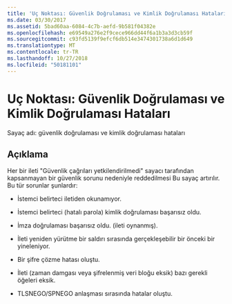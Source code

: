 ```yaml
---
title: 'Uç Noktası: Güvenlik Doğrulaması ve Kimlik Doğrulaması Hataları'
ms.date: 03/30/2017
ms.assetid: 5bad60aa-6084-4c7b-aefd-9b581f04382e
ms.openlocfilehash: e69549a276e2f9cece966dd44f6a1b3a3d3cb59f
ms.sourcegitcommit: c93fd5139f9efcf6db514e3474301738a6d1d649
ms.translationtype: MT
ms.contentlocale: tr-TR
ms.lasthandoff: 10/27/2018
ms.locfileid: "50181101"
---
```

# <a name="endpoint-security-validation-and-authentication-failures"></a>Uç Noktası: Güvenlik Doğrulaması ve Kimlik Doğrulaması Hataları
Sayaç adı: güvenlik doğrulaması ve kimlik doğrulaması hataları  
  
## <a name="description"></a>Açıklama  
 Her bir ileti "Güvenlik çağrıları yetkilendirilmedi" sayacı tarafından kapsanmayan bir güvenlik sorunu nedeniyle reddedilmesi Bu sayaç artırılır. Bu tür sorunlar şunlardır:  
  
-   İstemci belirteci iletiden okunamıyor.  
  
-   İstemci belirteci (hatalı parola) kimlik doğrulaması başarısız oldu.  
  
-   İmza doğrulaması başarısız oldu. (ileti oynanmış).  
  
-   İleti yeniden yürütme bir saldırı sırasında gerçekleşebilir bir önceki bir yineleniyor.  
  
-   Bir şifre çözme hatası oluştu.  
  
-   İleti (zaman damgası veya şifrelenmiş veri bloğu eksik) bazı gerekli öğeleri eksik.  
  
-   TLSNEGO/SPNEGO anlaşması sırasında hatalar oluştu.
